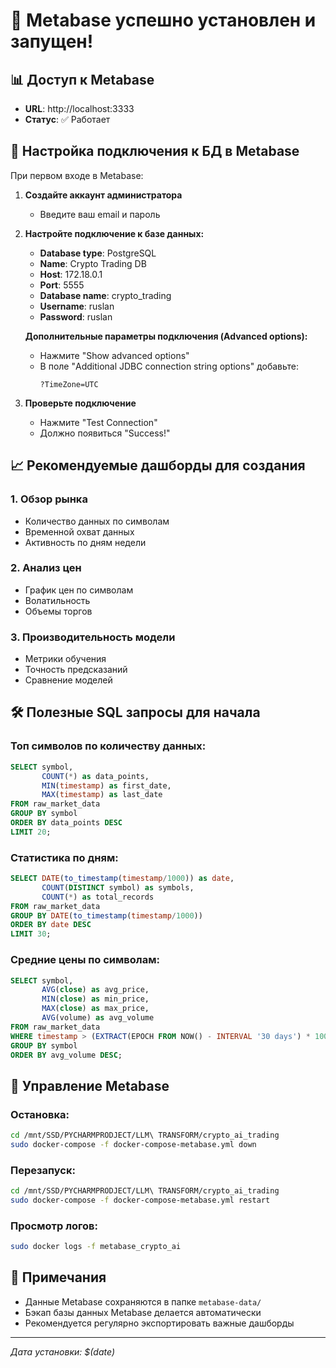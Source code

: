 # 🚀 Metabase успешно установлен и запущен!

## 📊 Доступ к Metabase
- **URL**: http://localhost:3333
- **Статус**: ✅ Работает

## 🔧 Настройка подключения к БД в Metabase

При первом входе в Metabase:

1. **Создайте аккаунт администратора**
   - Введите ваш email и пароль

2. **Настройте подключение к базе данных:**
   - **Database type**: PostgreSQL
   - **Name**: Crypto Trading DB
   - **Host**: 172.18.0.1
   - **Port**: 5555
   - **Database name**: crypto_trading
   - **Username**: ruslan
   - **Password**: ruslan
   
   **Дополнительные параметры подключения (Advanced options):**
   - Нажмите "Show advanced options"
   - В поле "Additional JDBC connection string options" добавьте:
     ```
     ?TimeZone=UTC
     ```

3. **Проверьте подключение**
   - Нажмите "Test Connection"
   - Должно появиться "Success!"

## 📈 Рекомендуемые дашборды для создания

### 1. Обзор рынка
- Количество данных по символам
- Временной охват данных
- Активность по дням недели

### 2. Анализ цен
- График цен по символам
- Волатильность
- Объемы торгов

### 3. Производительность модели
- Метрики обучения
- Точность предсказаний
- Сравнение моделей

## 🛠️ Полезные SQL запросы для начала

### Топ символов по количеству данных:
```sql
SELECT symbol, 
       COUNT(*) as data_points, 
       MIN(timestamp) as first_date,
       MAX(timestamp) as last_date
FROM raw_market_data
GROUP BY symbol
ORDER BY data_points DESC
LIMIT 20;
```

### Статистика по дням:
```sql
SELECT DATE(to_timestamp(timestamp/1000)) as date,
       COUNT(DISTINCT symbol) as symbols,
       COUNT(*) as total_records
FROM raw_market_data
GROUP BY DATE(to_timestamp(timestamp/1000))
ORDER BY date DESC
LIMIT 30;
```

### Средние цены по символам:
```sql
SELECT symbol,
       AVG(close) as avg_price,
       MIN(close) as min_price,
       MAX(close) as max_price,
       AVG(volume) as avg_volume
FROM raw_market_data
WHERE timestamp > (EXTRACT(EPOCH FROM NOW() - INTERVAL '30 days') * 1000)
GROUP BY symbol
ORDER BY avg_volume DESC;
```

## 🔄 Управление Metabase

### Остановка:
```bash
cd /mnt/SSD/PYCHARMPRODJECT/LLM\ TRANSFORM/crypto_ai_trading
sudo docker-compose -f docker-compose-metabase.yml down
```

### Перезапуск:
```bash
cd /mnt/SSD/PYCHARMPRODJECT/LLM\ TRANSFORM/crypto_ai_trading
sudo docker-compose -f docker-compose-metabase.yml restart
```

### Просмотр логов:
```bash
sudo docker logs -f metabase_crypto_ai
```

## 📝 Примечания
- Данные Metabase сохраняются в папке `metabase-data/`
- Бэкап базы данных Metabase делается автоматически
- Рекомендуется регулярно экспортировать важные дашборды

---
*Дата установки: $(date)*